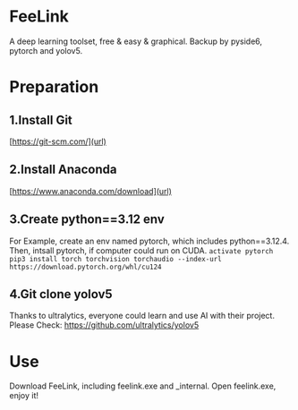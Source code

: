 # FeeLink 
 
A deep learning toolset, free &amp; easy &amp; graphical.
Backup by pyside6, pytorch and yolov5.
 
 
 
# Preparation 
 
## 1.Install Git 
[https://git-scm.com/](url)
## 2.Install Anaconda 
[https://www.anaconda.com/download](url)
## 3.Create python==3.12 env 
For Example, create an env named pytorch, which includes python==3.12.4.
Then, intsall pytorch, if computer could run on CUDA.
`activate pytorch`
`pip3 install torch torchvision torchaudio --index-url https://download.pytorch.org/whl/cu124`
## 4.Git clone yolov5 
Thanks to ultralytics, everyone could learn and use AI with their project. Please Check:
[https://github.com/ultralytics/yolov5 ](url)
 
 
 
# Use 
Download FeeLink, including feelink.exe and _internal. 
Open feelink.exe, enjoy it!
